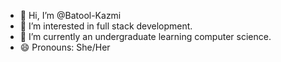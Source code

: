 
- 👋 Hi, I’m @Batool-Kazmi
- 👀 I’m interested in full stack development.
- 🌱 I’m currently an undergraduate learning computer science.
- 😄 Pronouns: She/Her


<!--- - 💞️ I’m looking to collaborate on ... 
- 📫 How to reach me ...
 ⚡ Fun fact: ...
--->

<!---
Batool-Kazmi/Batool-Kazmi is a ✨ special ✨ repository because its `README.md` (this file) appears on your GitHub profile.
You can click the Preview link to take a look at your changes.
--->
